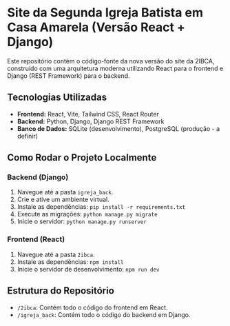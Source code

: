 # Site da Segunda Igreja Batista em Casa Amarela (Versão React + Django)

Este repositório contém o código-fonte da nova versão do site da 2IBCA, construído com uma arquitetura moderna utilizando React para o frontend e Django (REST Framework) para o backend.

## Tecnologias Utilizadas

* **Frontend:** React, Vite, Tailwind CSS, React Router
* **Backend:** Python, Django, Django REST Framework
* **Banco de Dados:** SQLite (desenvolvimento), PostgreSQL (produção - a definir)

## Como Rodar o Projeto Localmente

### Backend (Django)
1.  Navegue até a pasta `igreja_back`.
2.  Crie e ative um ambiente virtual.
3.  Instale as dependências: `pip install -r requirements.txt`
4.  Execute as migrações: `python manage.py migrate`
5.  Inicie o servidor: `python manage.py runserver`

### Frontend (React)
1.  Navegue até a pasta `2ibca`.
2.  Instale as dependências: `npm install`
3.  Inicie o servidor de desenvolvimento: `npm run dev`

## Estrutura do Repositório

-   `/2ibca`: Contém todo o código do frontend em React.
-   `/igreja_back`: Contém todo o código do backend em Django.